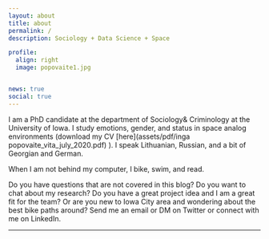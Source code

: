 ```yaml
---
layout: about
title: about
permalink: /
description: Sociology + Data Science + Space 

profile:
  align: right
  image: popovaite1.jpg


news: true
social: true
---
```


I am a PhD candidate at the department of Sociology& Criminology at the  University of Iowa. I study emotions, gender, and status in space analog environments (download my CV [here](assets/pdf/inga popovaite_vita_july_2020.pdf) ). I speak Lithuanian, Russian, and a bit of Georgian and German.  

When I am not behind my computer, I bike, swim, and read.   

Do you have questions that are not covered in this blog? Do you want to chat about my research? Do you have a great project idea and I am a great fit for the team? Or are you new to Iowa City area and wondering about the best bike paths around? Send me an email or DM on Twitter or connect with me on LinkedIn.  
***
